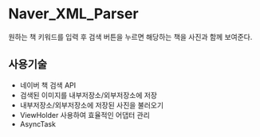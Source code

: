 # Naver_XML_Parser
원하는 책 키워드를 입력 후 검색 버튼을 누르면 해당하는 책을 사진과 함께 보여준다.


## 사용기술
- 네이버 책 검색 API
- 검색된 이미지를 내부저장소/외부저장소에 저장
- 내부저장소/외부저장소에 저장된 사진을 불러오기
- ViewHolder 사용하여 효율적인 어댑터 관리
- AsyncTask
